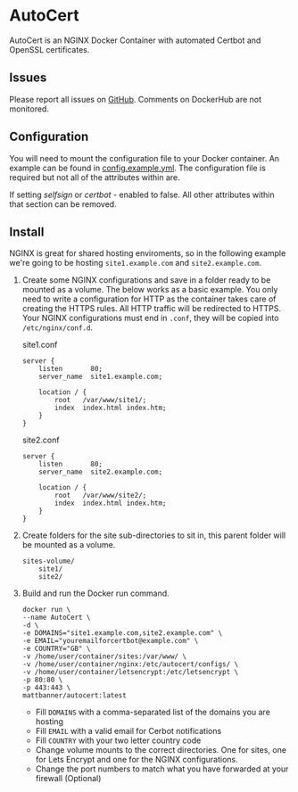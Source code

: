 # AutoCert
AutoCert is an NGINX Docker Container with automated Certbot and OpenSSL certificates.

## Issues
Please report all issues on [GitHub](https://github.com/mattsbanner/autocert/issues). Comments on DockerHub are not monitored.

## Configuration
You will need to mount the configuration file to your Docker container. An example can be found in [config.example.yml](config.example.yml). The configuration file is required but not all of the attributes within are.

If setting *selfsign* or *certbot* - enabled to false. All other attributes within that section can be removed.

## Install
NGINX is great for shared hosting enviroments, so in the following example we're going to be hosting `site1.example.com` and `site2.example.com`.

1. Create some NGINX configurations and save in a folder ready to be mounted as a volume. The below works as a basic example. You only need to write a configuration for HTTP as the container takes care of creating the HTTPS rules. All HTTP traffic will be redirected to HTTPS. Your NGINX configurations must end in `.conf`, they will be copied into `/etc/nginx/conf.d`.

    site1.conf
    ```
    server {
        listen       80;
        server_name  site1.example.com;

        location / {
            root   /var/www/site1/;
            index  index.html index.htm;
        }
    }
    ```

    site2.conf
    ```
    server {
        listen       80;
        server_name  site2.example.com;

        location / {
            root   /var/www/site2/;
            index  index.html index.htm;
        }
    }
    ```

2. Create folders for the site sub-directories to sit in, this parent folder will be mounted as a volume.

    ```
    sites-volume/
        site1/
        site2/
    ```

3. Build and run the Docker run command.
    ```
    docker run \
    --name AutoCert \
    -d \
    -e DOMAINS="site1.example.com,site2.example.com" \
    -e EMAIL="youremailforcertbot@example.com" \
    -e COUNTRY="GB" \
    -v /home/user/container/sites:/var/www/ \
    -v /home/user/container/nginx:/etc/autocert/configs/ \
    -v /home/user/container/letsencrypt:/etc/letsencrypt \
    -p 80:80 \
    -p 443:443 \
    mattbanner/autocert:latest
    ```

    * Fill `DOMAINS` with a comma-separated list of the domains you are hosting
    * Fill `EMAIL` with a valid email for Cerbot notifications
    * Fill `COUNTRY` with your two letter country code
    * Change volume mounts to the correct directories. One for sites, one for Lets Encrypt and one for the NGINX configurations.
    * Change the port numbers to match what you have forwarded at your firewall (Optional)
